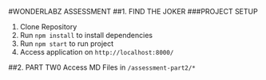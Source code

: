 #WONDERLABZ ASSESSMENT
##1. FIND THE JOKER
###PROJECT SETUP
1. Clone Repository
2. Run ``npm install`` to install dependencies
3. Run ``npm start`` to run project
4. Access application on ``http://localhost:8000/``

##2. PART TW0
Access MD Files in ``/assessment-part2/*``
